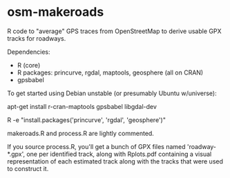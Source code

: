 osm-makeroads
=============

R code to "average" GPS traces from OpenStreetMap to derive usable GPX
tracks for roadways.

Dependencies:

* R (core)
* R packages: princurve, rgdal, maptools, geosphere (all on CRAN)
* gpsbabel

To get started using Debian unstable (or presumably Ubuntu w/universe):

apt-get install r-cran-maptools gpsbabel libgdal-dev

R -e "install.packages('princurve', 'rgdal', 'geosphere')"

makeroads.R and process.R are lightly commented.

If you source process.R, you'll get a bunch of GPX files named
'roadway-*.gpx', one per identified track, along with Rplots.pdf
containing a visual representation of each estimated track along with
the tracks that were used to construct it.
